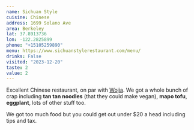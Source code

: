 ```yaml
---
name: Sichuan Style
cuisine: Chinese
address: 1699 Solano Ave
area: Berkeley
lat: 37.8913736
lon: -122.2825899
phone: "+15105259890"
menu: https://www.sichuanstylerestaurant.com/menu/
drinks: False
visited: "2023-12-20"
taste: 2
value: 2
---
```


Excellent Chinese restaurant, on par with [Wojia](/places/wojia-hunan-cuisine). We got a whole bunch of crap including **tan tan noodles** (that they could make vegan), **mapo tofu**, **eggplant**, lots of other stuff too.

We got too much food but you could get out under $20 a head including tips and tax.
